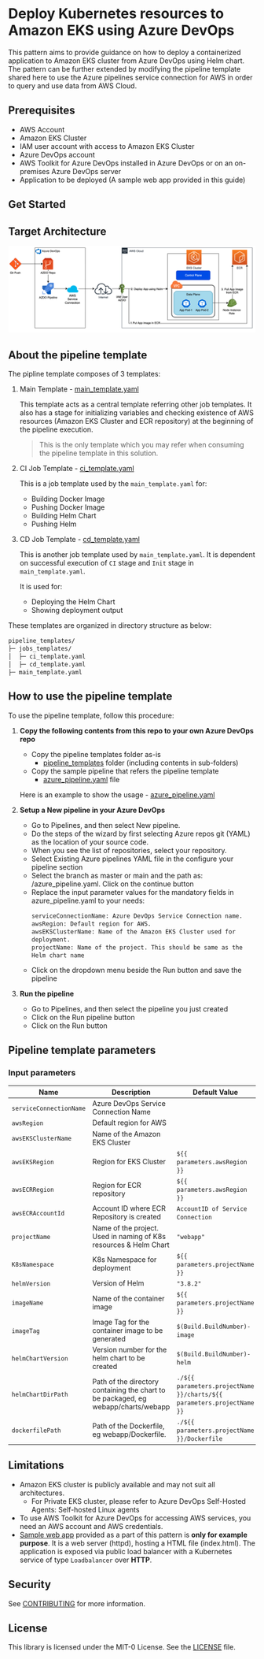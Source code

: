 # Deploy Kubernetes resources to Amazon EKS using Azure DevOps
This pattern aims to provide guidance on how to deploy a containerized application to Amazon EKS cluster from Azure DevOps using Helm chart. 
The pattern can be further extended by modifying the pipeline template shared here to use the Azure pipelines service connection for AWS in order to query and use data from AWS Cloud.

## Prerequisites
- AWS Account
- Amazon EKS Cluster
- IAM user account with access to Amazon EKS Cluster
- Azure DevOps account
- AWS Toolkit for Azure DevOps installed in Azure DevOps or on an on-premises Azure DevOps server
- Application to be deployed (A sample web app provided in this guide)

## Get Started

## Target Architecture
![Target Architecture](./docs/img/Architecture.png "Target Architecture")
## About the pipeline template
The pipline template composes of 3 templates:

1. Main Template - [main_template.yaml](./pipeline_templates/main_template.yaml)

    This template acts as a central template referring other job templates. It also has a stage for initializing variables and checking existence of AWS resources (Amazon EKS Cluster and ECR repository) at the beginning of the pipeline execution.

    >This is the only template which you may refer when consuming the pipeline template in this solution.

2. CI Job Template - [ci_template.yaml](./pipeline_templates/job_templates/ci_template.yaml)

    This is a job template used by the `main_template.yaml` for:
    - Building Docker Image
    - Pushing Docker Image
    - Building Helm Chart
    - Pushing Helm

3. CD Job Template - [cd_template.yaml](./pipeline_templates/job_templates/cd_template.yaml)

    This is another job template used by `main_template.yaml`. It is dependent on successful execution of `CI` stage and `Init` stage in `main_template.yaml`. 
    
    It is used for:
    - Deploying the Helm Chart
    - Showing deployment output

These templates are organized in directory structure as below:
```
pipeline_templates/
├─ jobs_templates/
│  ├─ ci_template.yaml
│  ├─ cd_template.yaml
├─ main_template.yaml
```

## How to use the pipeline template
To use the pipeline template, follow this procedure:
1. **Copy the following contents from this repo to your own Azure DevOps repo**
    * Copy the pipeline templates folder as-is
        - [pipeline_templates](./pipeline_templates/) folder (including contents in sub-folders)
    * Copy the sample pipeline that refers the pipeline template
        - [azure_pipeline.yaml](./azure_pipeline.yaml) file
    
    Here is an example to show the usage - [azure_pipeline.yaml](./azure_pipeline.yaml)
2. **Setup a New pipeline in your Azure DevOps**
    * Go to Pipelines, and then select New pipeline.
    * Do the steps of the wizard by first selecting Azure repos git (YAML) as the location of your source code.
    * When you see the list of repositories, select your repository.
    * Select Existing Azure pipelines YAML file in the configure your pipeline section
    * Select the branch as master or main and the path as: /azure_pipeline.yaml. Click on the continue button
    * Replace the input parameter values for the mandatory fields in azure_pipeline.yaml to your needs:
        ```
        serviceConnectionName: Azure DevOps Service Connection name.
        awsRegion: Default region for AWS.
        awsEKSClusterName: Name of the Amazon EKS Cluster used for deployment.
        projectName: Name of the project. This should be same as the Helm chart name
        ```
    * Click on the dropdown menu beside the Run button and save the pipeline
3. **Run the pipeline**
    * Go to Pipelines, and then select the pipeline you just created
    * Click on the Run pipeline button
    * Click on the Run button

## Pipeline template parameters
### Input parameters

| Name                       | Description                                                     | Default Value         |
| -------------------------  | ----------------------------------------------------------------| --------------------- |
| `serviceConnectionName`    | Azure DevOps Service Connection Name                            |                       |
| `awsRegion`                | Default region for AWS                                          |                       |
| `awsEKSClusterName`        | Name of the Amazon EKS Cluster                                  |                       |
| `awsEKSRegion`             | Region for EKS Cluster                                          | `${{ parameters.awsRegion }}` |
| `awsECRRegion`             | Region for ECR repository                                       | `${{ parameters.awsRegion }}` |
| `awsECRAccountId`          | Account ID where ECR Repository is created                      | `AccountID of Service Connection` |
| `projectName`              | Name of the project. Used in naming of K8s resources & Helm Chart  | `"webapp"` |
| `K8sNamespace`             | K8s Namespace for deployment                                    | `${{ parameters.projectName }}` |
| `helmVersion`              | Version of Helm                                                 | `"3.8.2"` |
| `imageName`                | Name of the container image                                     | `${{ parameters.projectName }}` |
| `imageTag`                 | Image Tag for the container image to be generated               | `$(Build.BuildNumber)-image` |
| `helmChartVersion`         | Version number for the helm chart to be created                 | `$(Build.BuildNumber)-helm`  |
| `helmChartDirPath`         | Path of the directory containing the chart to be packaged, eg webapp/charts/webapp | `./${{ parameters.projectName }}/charts/${{ parameters.projectName }}` |
| `dockerfilePath`           | Path of the Dockerfile, eg webapp/Dockerfile.                   | `./${{ parameters.projectName }}/Dockerfile` |

## Limitations
- Amazon EKS cluster is publicly available and may not suit all architectures.
    - For Private EKS cluster, please refer to Azure DevOps Self-Hosted Agents: Self-hosted Linux agents
- To use AWS Toolkit for Azure DevOps for accessing AWS services, you need an AWS account and AWS credentials.
- [Sample web app](./webapp/charts/README.md) provided as a part of this pattern is **only for example purpose**. It is a web server (httpd), hosting a HTML file (index.html). The application is exposed via public load balancer with a Kubernetes service of type `Loadbalancer` over **HTTP**.

## Security

See [CONTRIBUTING](CONTRIBUTING.md#security-issue-notifications) for more information.

## License

This library is licensed under the MIT-0 License. See the [LICENSE](./LICENSE) file.
